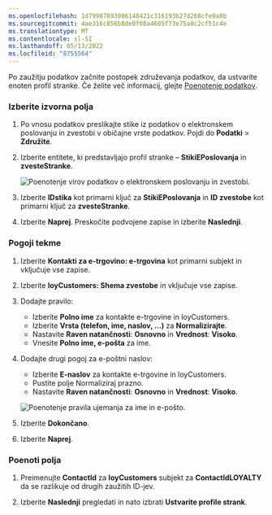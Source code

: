 ```yaml
---
ms.openlocfilehash: 1d79987893986148421c316193b27d268cfe0a0b
ms.sourcegitcommit: 4ae316c856b8de0f08a4605f73e75a8c2cf51c4e
ms.translationtype: MT
ms.contentlocale: sl-SI
ms.lasthandoff: 05/13/2022
ms.locfileid: "8755564"
---
```

Po zaužitju podatkov začnite postopek združevanja podatkov, da ustvarite enoten profil stranke. Če želite več informacij, glejte [Poenotenje podatkov](../data-unification.md).

### <a name="select-source-fields"></a>Izberite izvorna polja

1. Po vnosu podatkov preslikajte stike iz podatkov o elektronskem poslovanju in zvestobi v običajne vrste podatkov. Pojdi do **Podatki** > **Združite**.

1. Izberite entitete, ki predstavljajo profil stranke – **StikiEPoslovanja** in **zvesteStranke**.

   ![Poenotenje virov podatkov o elektronskem poslovanju in zvestobi.](../media/unify-ecommerce-loyalty.png)

1. Izberite **IDstika** kot primarni ključ za **StikiEPoslovanja** in **ID zvestobe** kot primarni ključ za **zvesteStranke**.

1. Izberite **Naprej**. Preskočite podvojene zapise in izberite **Naslednji**.

### <a name="match-conditions"></a>Pogoji tekme

1. Izberite **Kontakti za e-trgovino: e-trgovina** kot primarni subjekt in vključuje vse zapise.

1. Izberite **loyCustomers: Shema zvestobe** in vključuje vse zapise.

1. Dodajte pravilo:
   - Izberite **Polno ime** za kontakte e-trgovine in loyCustomers.
   - Izberite **Vrsta (telefon, ime, naslov, ...)** za **Normalizirajte**.
   - Nastavite **Raven natančnosti**: **Osnovno** in **Vrednost**: **Visoko**.
   - Vnesite **Polno ime, e-pošta** za ime.

1. Dodajte drugi pogoj za e-poštni naslov:
   - Izberite **E-naslov** za kontakte e-trgovine in loyCustomers.
   - Pustite polje Normaliziraj prazno.
   - Nastavite **Raven natančnosti**: **Osnovno** in **Vrednost**: **Visoko**.

   ![Poenotenje pravila ujemanja za ime in e-pošto.](../media/unify-match-rule.png)

1. Izberite **Dokončano**.

1. Izberite **Naprej**.

### <a name="unify-fields"></a>Poenoti polja

1. Preimenujte **ContactId** za **loyCustomers** subjekt za **ContactIdLOYALTY** da se razlikuje od drugih zaužitih ID-jev.

1. Izberite **Naslednji** pregledati in nato izbrati **Ustvarite profile strank**.
